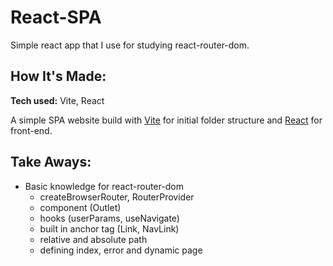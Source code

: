 # React-SPA
Simple react app that I use for studying react-router-dom.

## How It's Made:

**Tech used:** Vite, React

A simple SPA website build with [Vite](https://github.com/vitejs/vite) for initial folder structure and [React](https://github.com/facebook/react) for front-end. 

## Take Aways:

- Basic knowledge for react-router-dom
  - createBrowserRouter, RouterProvider
  - component (Outlet)
  - hooks (userParams, useNavigate)
  - built in anchor tag (Link, NavLink)
  - relative and absolute path
  - defining index, error and dynamic page

